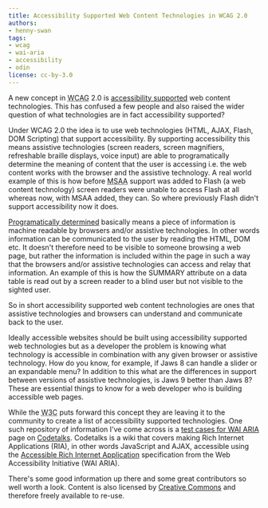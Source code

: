```yaml
---
title: Accessibility Supported Web Content Technologies in WCAG 2.0
authors:
- henny-swan
tags:
- wcag
- wai-aria
- accessibility
- odin
license: cc-by-3.0
---
```


<p>A new concept in <abbr title="Web Content Accessibility Guidelines">WCAG</abbr> 2.0 is <a href="http://www.w3.org/TR/WCAG20/#accessibility-supported">accessibility supported</a> web content technologies. This has confused a few people and also raised the wider question of what technologies are in fact accessibility supported?</p>

<p>Under WCAG 2.0 the idea is to use web technologies (HTML, AJAX, Flash, DOM Scripting) that support accessibility. By supporting accessibility this means assistive technologies (screen readers, screen magnifiers, refreshable braille displays, voice input) are able to programatically determine the meaning of content that the user is accessing i.e. the web content works with the browser and the assistive technology. A real world example of this is how before <abbr title="Microsoft Active Accessibility">MSAA</abbr> support was added to Flash (a web content technology) screen readers were unable to access Flash at all whereas now, with MSAA added, they can. So where previously Flash didn&#39;t support accessibility now it does.</p>

<p><a href="http://www.w3.org/TR/WCAG20/#programmaticallydetermineddef">Programatically determined</a> basically means a piece of information is machine readable by browsers and/or assistive technologies. In other words information can be communicated to the user by reading the HTML, DOM etc. It doesn&#39;t therefore need to be visible to someone browsing a web page, but rather the information is included within the page in such a way that the browsers and/or assistive technologies can access and relay that information. An example of this is how the SUMMARY attribute on a data table is read out by a screen reader to a blind user but not visible to the sighted user.</p>

<p>So in short accessibility supported web content technologies are ones that assistive technologies and browsers can understand and communicate back to the user.</p>

<p>Ideally accessible websites should be built using accessibility supported web technologies but as a developer the problem is knowing what technology is accessible in combination with any given browser or assistive technology. How do you know, for example, if Jaws 8 can handle a slider or an expandable menu? In addition to this what are the differences in support between versions of assistive technologies, is Jaws 9 better than Jaws 8? These are essential things to know for a web developer who is building accessible web pages.</p>

<p>While the <abbr title="World Wide Web Consortium">W3C</abbr> puts forward this concept they are leaving it to the community to  create a list of accessibility supported technologies. One such repository of information I&#39;ve come across is a <a href="http://wiki.codetalks.org/wiki/index.php/Set_of_ARIA_Test_Cases ">test cases for WAI ARIA</a> page on <a href="http://wiki.codetalks.org/wiki/index.php/Main_Page">Codetalks</a>. Codetalks is a wiki that covers making Rich Internet Applications (RIA), in other words JavaScript and AJAX, accessible using the <a href="http://www.w3.org/WAI/intro/aria">Accessible Rich Internet Application</a> specification from the Web Accessibility Initiative (WAI ARIA).</p>

There&#39;s some good information up there and some great contributors so well worth a look. Content is also licensed by <a href="http://creativecommons.org/licenses/by-sa/3.0/">Creative Commons</a> and therefore freely available to re-use.

